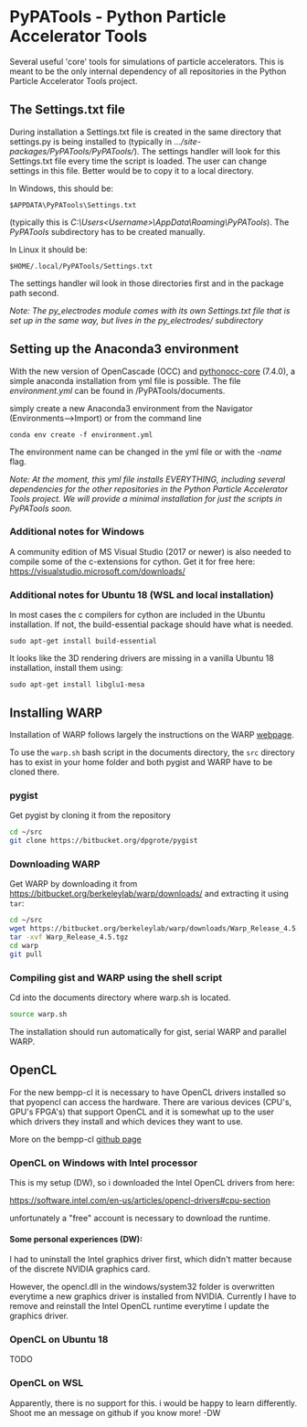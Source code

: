 # PyPATools - Python Particle Accelerator Tools
Several useful 'core' tools for simulations of particle accelerators. 
This is meant to be the only internal dependency of all repositories
in the Python Particle Accelerator Tools project.

## The Settings.txt file
During installation a Settings.txt file is created in
the same directory that settings.py is being installed to 
(typically in _.../site-packages/PyPATools/PyPATools/_). The settings handler 
will look for this Settings.txt file every time the script is loaded. 
The user can change settings in this file. Better would be to copy it to a 
local directory.

In Windows, this should be:

``$APPDATA\PyPATools\Settings.txt``

(typically this is _C:\Users\<Username>\AppData\Roaming\PyPATools_). 
The _PyPATools_ subdirectory has to be created manually.

In Linux it should be:

``$HOME/.local/PyPATools/Settings.txt``

The settings handler wil look in those directories first and in the package path 
second. 

_Note: The py_electrodes module comes with its own Settings.txt file that is set 
up in the same way, but lives in the py_electrodes/ subdirectory_

## Setting up the Anaconda3 environment

With the new version of OpenCascade (OCC) and 
[pythonocc-core](https://github.com/tpaviot/pythonocc-core) (7.4.0), a simple 
anaconda installation from yml file is possible. The file _environment.yml_ 
can be found in /PyPATools/documents. 

simply create a new Anaconda3 environment from the Navigator (Environments-->Import)
or from the command line

``conda env create -f environment.yml``

The environment name can be changed in the yml file or with the _-name_ flag.

_Note: At the moment, this yml file installs EVERYTHING, including 
several dependencies for the other
repositories in the Python Particle Accelerator Tools project. 
We will provide a minimal installation for just the scripts in PyPATools soon._ 

### Additional notes for Windows

A community edition of MS Visual Studio (2017 or newer) is also needed to compile 
some of the c-extensions for cython. 
Get it for free here: https://visualstudio.microsoft.com/downloads/

### Additional notes for Ubuntu 18 (WSL and local installation)
In most cases the c compilers for cython are included in the Ubuntu installation.
If not, the build-essential package should have what is needed.

``sudo apt-get install build-essential``

It looks like the 3D rendering drivers are missing in a vanilla Ubuntu 18 installation, 
install them using:

``sudo apt-get install libglu1-mesa``

## Installing WARP

Installation of WARP follows largely the instructions on the WARP 
[webpage](http://warp.lbl.gov/home/how-to-s/installation).

To use the `warp.sh` bash script in the documents directory, the `src`
directory has to exist in your home folder and both pygist and WARP
have to be cloned there. 

### pygist

Get pygist by cloning it from the repository

```bash
cd ~/src
git clone https://bitbucket.org/dpgrote/pygist
```

### Downloading WARP
Get WARP by downloading it from https://bitbucket.org/berkeleylab/warp/downloads/ and extracting 
it using `tar`:

```bash
cd ~/src
wget https://bitbucket.org/berkeleylab/warp/downloads/Warp_Release_4.5.tgz
tar -xvf Warp_Release_4.5.tgz
cd warp
git pull
```

### Compiling gist and WARP using the shell script
Cd into the documents directory where warp.sh is located.

```bash
source warp.sh
```
The installation should run automatically for gist, serial WARP and parallel WARP.

## OpenCL
For the new bempp-cl it is necessary to have OpenCL drivers installed so that
pyopencl can access the hardware. There are various devices (CPU's, GPU's FPGA's) 
that support OpenCL and it is somewhat up to the user which drivers they install and
which devices they want to use. 

More on the bempp-cl [github page](https://github.com/bempp/bempp-cl)

### OpenCL on Windows with Intel processor
This is my setup (DW), so i downloaded the Intel OpenCL drivers from here:

https://software.intel.com/en-us/articles/opencl-drivers#cpu-section

unfortunately a "free" account is necessary to download the runtime. 

#### Some personal experiences (DW):
I had to uninstall the Intel graphics driver first, which didn't matter because
of the discrete NVIDIA graphics card. 

However, the opencl.dll in the windows/system32 folder is overwritten 
everytime a new graphics driver is installed from NVIDIA. 
Currently I have to remove and reinstall the Intel OpenCL runtime everytime 
I update the graphics driver. 

### OpenCL on Ubuntu 18
TODO

### OpenCL on WSL
Apparently, there is no support for this. i would be happy to learn differently. 
Shoot me an message on github if you know more! -DW
